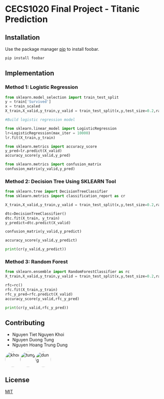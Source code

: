 # CECS1020 Final Project - Titanic Prediction

## Installation

Use the package manager [pip](https://pip.pypa.io/en/stable/) to install foobar.

```bash
pip install foobar
```

## Implementation

### Method 1: Logistic Regression
```python
from sklearn.model_selection import train_test_split
y = train['Survived']
x = train_scaled
X_train,X_valid,y_train,y_valid = train_test_split(x,y,test_size=0.2,random_state=42)

#Build logistic regression model

from sklearn.linear_model import LogisticRegression
lr=LogisticRegression(max_iter = 10000)
lr.fit(X_train,y_train)

from sklearn.metrics import accuracy_score
y_pred=lr.predict(X_valid)
accuracy_score(y_valid,y_pred)

from sklearn.metrics import confusion_matrix
confusion_matrix(y_valid,y_pred)
```

### Method 2: Decision Tree Using SKLEARN Tool
```python
from sklearn.tree import DecisionTreeClassifier
from sklearn.metrics import classification_report as cr

X_train,X_valid,y_train,y_valid = train_test_split(x,y,test_size=0.2,random_state=42)

dtc=DecisionTreeClassifier()
dtc.fit(X_train, y_train)
y_predict=dtc.predict(X_valid)

confusion_matrix(y_valid,y_predict)

accuracy_score(y_valid,y_predict)

print(cr(y_valid,y_predict))
```

### Method 3: Random Forest
```python
from sklearn.ensemble import RandomForestClassifier as rc
X_train,X_valid,y_train,y_valid = train_test_split(x,y,test_size=0.2,random_state=42)

rfc=rc()
rfc.fit(X_train,y_train)
rfc_y_pred=rfc.predict(X_valid)
accuracy_score(y_valid,rfc_y_pred)

print(cr(y_valid,rfc_y_pred))
```

## Contributing
* Nguyen Tiet Nguyen Khoi
* Nguyen Duong Tung
* Nguyen Hoang Trung Dung
<div style="display: flex">
  <img src="https://scontent.fhan2-3.fna.fbcdn.net/v/t1.6435-9/32785054_2070154336536334_2016051476874395648_n.jpg?_nc_cat=108&ccb=1-3&_nc_sid=174925&_nc_ohc=EeF8Ff5P2esAX-kI-M8&_nc_ht=scontent.fhan2-3.fna&oh=9aec1ff0c170d4ff95373b1233e3a2a5&oe=60D25AED" alt="khoi" width="50" style="border-radius: 50%"/>
  <img src="https://scontent.fhan2-4.fna.fbcdn.net/v/t1.6435-9/121823847_1223352631391577_3676600979363877791_n.jpg?_nc_cat=104&ccb=1-3&_nc_sid=09cbfe&_nc_ohc=N0wWLbZB43IAX9CsCYQ&_nc_ht=scontent.fhan2-4.fna&oh=f867d24b1489726570dc6c0155c877cd&oe=60D1E799" alt="tung" width="50" style="border-radius: 50%"/>
  <img src="https://scontent.fhan2-4.fna.fbcdn.net/v/t1.6435-9/116530643_2064712877007106_1725354370916682272_n.jpg?_nc_cat=105&ccb=1-3&_nc_sid=09cbfe&_nc_ohc=fKkR-qxbT-cAX9Kpf-J&tn=Da9lVVXxgSg0tJb9&_nc_ht=scontent.fhan2-4.fna&oh=d658c33ef444bc4954c500a63291321b&oe=60D1FD29" alt="dung" width="50" style="border-radius: 50%"/>
</div>

## License
[MIT](https://choosealicense.com/licenses/mit/)
